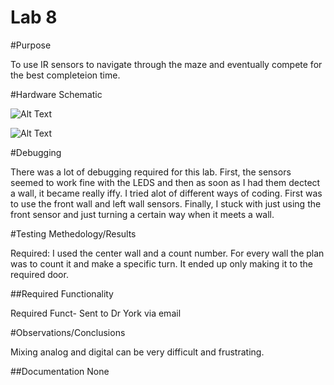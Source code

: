 Lab 8
====
#Purpose

To use IR sensors to navigate through the maze and eventually compete for the best completeion time.

#Hardware Schematic

![Alt Text](https://github.com/RyanRedhead/Lab6/blob/master/Lab8pre.JPG?raw=true)

![Alt Text](https://github.com/RyanRedhead/Lab6/blob/master/Lab8pre1.JPG?raw=true)

#Debugging

There was a lot of debugging required for this lab. First, the sensors seemed to work fine with the LEDS and then as soon as I had them dectect a wall, it became really iffy. I tried alot of different ways of coding. First was to use the front wall and left wall sensors. Finally, I stuck with just using the front sensor and just turning a certain way when it meets a wall.

#Testing Methedology/Results

Required: I used the center wall and a count number. For every wall the plan was to count it and make a specific turn. It ended up only making it to the required door. 

##Required Functionality

Required Funct- Sent to Dr York via email

#Observations/Conclusions

Mixing analog and digital can be very difficult and frustrating. 

##Documentation
None

